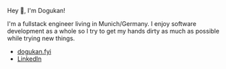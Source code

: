 Hey 👋, I'm Dogukan!

I'm a fullstack engineer living in Munich/Germany. I enjoy software development as a whole so I try to get my hands dirty as much as possible while trying new things.

 - [dogukan.fyi](https://www.dogukan.fyi/)
 - [LinkedIn](https://www.linkedin.com/in/dkrskl/)

<!--
there be dragons
-->
